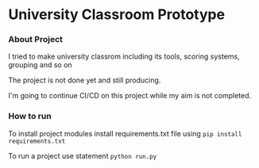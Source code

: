 # University Classroom Prototype

### About Project

I tried to make university classrom including its tools, scoring systems, grouping and so on

The project is not done yet and still producing.

I'm going to continue CI/CD on this project while my aim is not completed.


### How to run

To install project modules install requirements.txt file using `pip install requirements.txt`

To run a project use statement `python run.py`